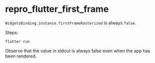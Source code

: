 # repro_flutter_first_frame

`WidgetsBinding.instance.firstFrameRasterized` is always `false`.

Steps:

```
flutter run
```

Observe that the value in stdout is always false even when the app has been rendered.
